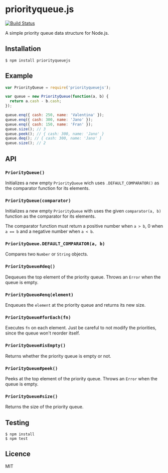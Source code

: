 # priorityqueue.js

[![Build Status](https://travis-ci.com/janogonzalez/priorityqueuejs.svg?branch=master)](
  https://travis-ci.com/janogonzalez/priorityqueuejs)

A simple priority queue data structure for Node.js.

## Installation

```
$ npm install priorityqueuejs
```

## Example

```js
var PriorityQueue = require('priorityqueuejs');

var queue = new PriorityQueue(function(a, b) {
  return a.cash - b.cash;
});

queue.enq({ cash: 250, name: 'Valentina' });
queue.enq({ cash: 300, name: 'Jano' });
queue.enq({ cash: 150, name: 'Fran' });
queue.size(); // 3
queue.peek(); // { cash: 300, name: 'Jano' }
queue.deq(); // { cash: 300, name: 'Jano' }
queue.size(); // 2
```

## API

### `PriorityQueue()`

Initializes a new empty `PriorityQueue` wich uses `.DEFAULT_COMPARATOR()` as
the comparator function for its elements.

### `PriorityQueue(comparator)`

Initializes a new empty `PriorityQueue` with uses the given `comparator(a, b)`
function as the comparator for its elements.

The comparator function must return a positive number when `a > b`, 0 when
`a == b` and a negative number when `a < b`.

### `PriorityQueue.DEFAULT_COMPARATOR(a, b)`

Compares two `Number` or `String` objects.

### `PriorityQueue#deq()`

Dequeues the top element of the priority queue.
Throws an `Error` when the queue is empty.

### `PriorityQueue#enq(element)`

Enqueues the `element` at the priority queue and returns its new size.

### `PriorityQueue#forEach(fn)`

Executes `fn` on each element. Just be careful to not modify the priorities,
since the queue won't reorder itself.

### `PriorityQueue#isEmpty()`

Returns whether the priority queue is empty or not.

### `PriorityQueue#peek()`

Peeks at the top element of the priority queue.
Throws an `Error` when the queue is empty.

### `PriorityQueue#size()`

Returns the size of the priority queue.

## Testing

```
$ npm install
$ npm test
```

## Licence

MIT
